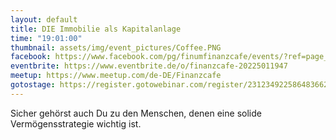 ```yaml
---
layout: default
title: DIE Immobilie als Kapitalanlage
time: "19:01:00"
thumbnail: assets/img/event_pictures/Coffee.PNG
facebook: https://www.facebook.com/pg/finumfinanzcafe/events/?ref=page_internal
eventbrite: https://www.eventbrite.de/o/finanzcafe-20225011947
meetup: https://www.meetup.com/de-DE/Finanzcafe
gotostage: https://register.gotowebinar.com/register/2312349225864836620
---
```


Sicher gehörst auch Du zu den Menschen, denen eine solide Vermögensstrategie wichtig ist. 
